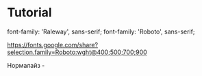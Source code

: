 # Tutorial

<link rel="preconnect" href="https://fonts.googleapis.com">
<link rel="preconnect" href="https://fonts.gstatic.com" crossorigin>
<link href="https://fonts.googleapis.com/css2?family=Raleway:wght@800&family=Roboto:wght@400;500;700;900&display=swap" rel="stylesheet">

font-family: 'Raleway', sans-serif;
font-family: 'Roboto', sans-serif;

https://fonts.google.com/share?selection.family=Roboto:wght@400;500;700;900

<style>
@import url('https://fonts.googleapis.com/css2?family=Raleway:wght@800&family=Roboto:wght@400;500;700;900&display=swap');
</style>

Нормалайз - <link rel="stylesheet" href="https://cdnjs.cloudflare.com/ajax/libs/modern-normalize/1.1.0/modern-normalize.min.css" integrity="sha512-wpPYUAdjBVSE4KJnH1VR1HeZfpl1ub8YT/NKx4PuQ5NmX2tKuGu6U/JRp5y+Y8XG2tV+wKQpNHVUX03MfMFn9Q==" crossorigin="anonymous" referrerpolicy="no-referrer" />
